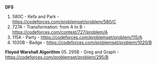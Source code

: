 **DFS**
01. 580C - Kefa and Park - https://codeforces.com/problemset/problem/580/C
02. 727A - Transformation: from A to B - https://codeforces.com/contest/727/problem/A
03. 115A - Party - https://codeforces.com/problemset/problem/115/A
04. 1020B - Badge - https://codeforces.com/problemset/problem/1020/B

**Floyed Warshall Algorithm**
05. 295B - Greg and Graph - https://codeforces.com/problemset/problem/295/B
